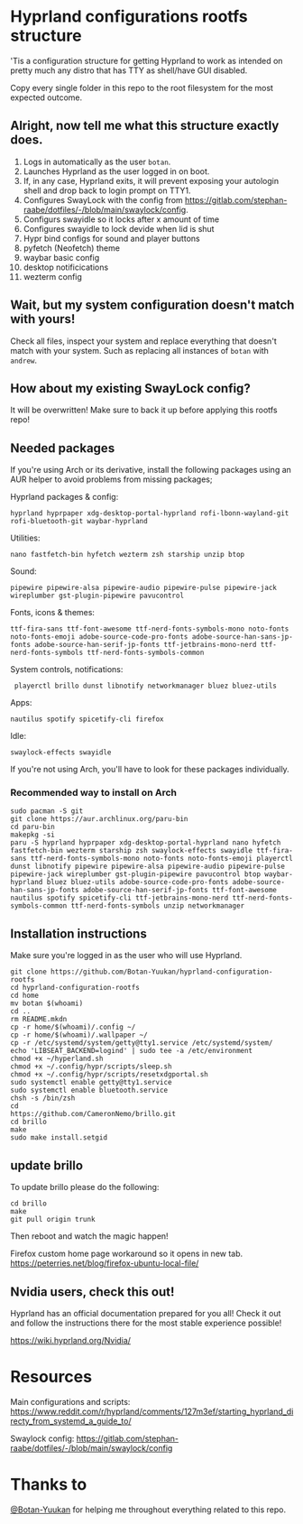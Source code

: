 # Hyprland configurations rootfs structure

'Tis a configuration structure for getting Hyprland to work as intended
on pretty much any distro that has TTY as shell/have GUI disabled.

Copy every single folder in this repo to the root filesystem for the
most expected outcome.

## Alright, now tell me what this structure exactly does.

1. Logs in automatically as the user `botan`.
2. Launches Hyprland as the user logged in on boot.
3. If, in any case, Hyprland exits, it will prevent exposing your autologin shell and drop back to login prompt on TTY1.
4. Configures SwayLock with the config from https://gitlab.com/stephan-raabe/dotfiles/-/blob/main/swaylock/config.
5. Configurs swayidle so it locks after x amount of time
6. Configures swayidle to lock devide when lid is shut
7. Hypr bind configs for sound and player buttons
8. pyfetch (Neofetch) theme
9. waybar basic config
10. desktop notificications 
11. wezterm config

## Wait, but my system configuration doesn't match with yours!

Check all files, inspect your system and replace everything that
doesn't match with your system. Such as replacing all instances of
`botan` with `andrew`.

## How about my existing SwayLock config?

It will be overwritten! Make sure to back it up before applying this
rootfs repo!

## Needed packages

If you're using Arch or its derivative, install the following packages
using an AUR helper to avoid problems from missing packages;

Hyprland packages & config:
```
hyprland hyprpaper xdg-desktop-portal-hyprland rofi-lbonn-wayland-git rofi-bluetooth-git waybar-hyprland
```
Utilities:
```
nano fastfetch-bin hyfetch wezterm zsh starship unzip btop
```
Sound:
```
pipewire pipewire-alsa pipewire-audio pipewire-pulse pipewire-jack wireplumber gst-plugin-pipewire pavucontrol
```
Fonts, icons & themes:
```
ttf-fira-sans ttf-font-awesome ttf-nerd-fonts-symbols-mono noto-fonts noto-fonts-emoji adobe-source-code-pro-fonts adobe-source-han-sans-jp-fonts adobe-source-han-serif-jp-fonts ttf-jetbrains-mono-nerd ttf-nerd-fonts-symbols ttf-nerd-fonts-symbols-common
```
System controls, notifications:
```
 playerctl brillo dunst libnotify networkmanager bluez bluez-utils
```
Apps:
```
nautilus spotify spicetify-cli firefox
```
Idle:
```
swaylock-effects swayidle 
```

If you're not using Arch, you'll have to look for these packages
individually.

### Recommended way to install on Arch

```
sudo pacman -S git 
git clone https://aur.archlinux.org/paru-bin
cd paru-bin
makepkg -si
paru -S hyprland hyprpaper xdg-desktop-portal-hyprland nano hyfetch fastfetch-bin wezterm starship zsh swaylock-effects swayidle ttf-fira-sans ttf-nerd-fonts-symbols-mono noto-fonts noto-fonts-emoji playerctl dunst libnotify pipewire pipewire-alsa pipewire-audio pipewire-pulse pipewire-jack wireplumber gst-plugin-pipewire pavucontrol btop waybar-hyprland bluez bluez-utils adobe-source-code-pro-fonts adobe-source-han-sans-jp-fonts adobe-source-han-serif-jp-fonts ttf-font-awesome nautilus spotify spicetify-cli ttf-jetbrains-mono-nerd ttf-nerd-fonts-symbols-common ttf-nerd-fonts-symbols unzip networkmanager
```

## Installation instructions

Make sure you're logged in as the user who will use Hyprland.

```
git clone https://github.com/Botan-Yuukan/hyprland-configuration-rootfs
cd hyprland-configuration-rootfs
cd home
mv botan $(whoami)
cd ..
rm README.mkdn
cp -r home/$(whoami)/.config ~/
cp -r home/$(whoami)/.wallpaper ~/
cp -r /etc/systemd/system/getty@tty1.service /etc/systemd/system/
echo 'LIBSEAT_BACKEND=logind' | sudo tee -a /etc/environment
chmod +x ~/hyperland.sh
chmod +x ~/.config/hypr/scripts/sleep.sh
chmod +x ~/.config/hypr/scripts/resetxdgportal.sh
sudo systemctl enable getty@tty1.service
sudo systemctl enable bluetooth.service
chsh -s /bin/zsh
cd
https://github.com/CameronNemo/brillo.git
cd brillo
make
sudo make install.setgid
```

## update brillo

To update brillo please do the following:

```
cd brillo
make
git pull origin trunk
```

Then reboot and watch the magic happen!

Firefox custom home page workaround so it opens in new tab.
https://peterries.net/blog/firefox-ubuntu-local-file/

## Nvidia users, check this out!

Hyprland has an official documentation prepared for you all! Check it
out and follow the instructions there for the most stable experience
possible!

https://wiki.hyprland.org/Nvidia/

# Resources

Main configurations and scripts: https://www.reddit.com/r/hyprland/comments/127m3ef/starting_hyprland_directy_from_systemd_a_guide_to/

Swaylock config: https://gitlab.com/stephan-raabe/dotfiles/-/blob/main/swaylock/config

# Thanks to

[@Botan-Yuukan](https://github.com/Botan-Yuukan) for helping me
throughout everything related to this repo.
